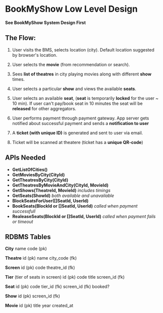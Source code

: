 # BookMyShow Low Level Design 

**See BookMyShow System Design First** 


## The Flow: 

1. User visits the BMS, selects location (city). Default location suggested by browser's location. 

2. User selects the **movie** (from recommendation or search). 

3. Sees **list of theatres** in city playing movies along with different **show** times. 

4. User selects a particular **show** and views the available **seats**. 

5. User selects an available **seat**, (**seat** is temporarily **locked** for the user ~ 10 min). If user can't pay/book seat in 10 minutes the seat will be **released** for other aggregators. 

6. User performs payment through payment gateway. App server gets notified about successful payment and sends a **notification to user**

7. A **ticket (with unique ID)** is generated and sent to user via email. 

8. Ticket will be scanned at theatere (ticket has a **unique QR-code**)


## APIs Needed 

- **GetListOfCities()**
- **GetMoviesByCity(CityId)** 
- **GetTheatresByCity(CityId)** 
- **GetTheatresByMovieAndCity(CityId, MovieId)** 
- **GetShows(TheatreId, MovieId)** _includes timings_ 
- **GetSeats(ShowId)** _both available and unavailable_
- **BlockSeatsForUser([]SeatId, UserId)** 
- **BookSeats(BlockId or []SeatId, UserId)** _called when payment successfull_
- **RealeaseSeats(BlockId or []SeatId, UserId)** _called when payment fails or timeout_

## RDBMS Tables 

**City** 
    name 
    code (pk)

**Theatre** 
    id (pk)
    name 
    city_code (fk)

**Screen** 
    id (pk)
    code 
    theatre_id (fk)

**Tier** (tier of seats in screen)
    id (pk)
    code 
    title 
    screen_id (fk)

**Seat** 
    id (pk)
    code 
    tier_id (fk)
    screen_id (fk)
    booked? 

**Show** 
    id (pk)
    screen_id (fk)
    

**Movie** 
    id (pk)
    title 
    year 
    created_at 
